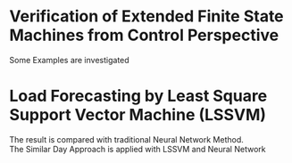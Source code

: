 # Verification of Extended Finite State Machines from Control Perspective
Some Examples are investigated

# Load Forecasting by Least Square Support Vector Machine (LSSVM)
The result is compared with traditional Neural Network Method.  
The Similar Day Approach is applied with LSSVM and Neural Network
